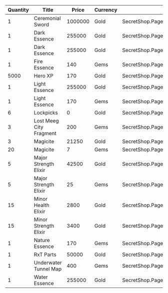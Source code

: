 | Quantity | Title | Price | Currency |  Dev Name |
| -------- | ----- | ----- | -------- |  -------- |
| 1 | Ceremonial Sword | 1000000 | Gold | SecretShop.Page02.CharShard.13 |
| 1 | Dark Essence | 255000 | Gold | SecretShop.Page02.Reagent.04 |
| 1 | Dark Essence | 255000 | Gold | SecretShop.Page02.Reagent.11 |
| 1 | Fire Essence | 140 | Gems | SecretShop.Page02.UnderworldTrader.11 |
| 5000 | Hero XP | 170 | Gold | SecretShop.Page02.Misc.06 |
| 1 | Light Essence | 255000 | Gold | SecretShop.Page02.Reagent.08 |
| 1 | Light Essence | 170 | Gems | SecretShop.Page02.Shard.08 |
| 6 | Lockpicks | 0 | Gold | SecretShop.Page02.Free.03 |
| 3 | Lost Meeg City Fragment | 200 | Gems | SecretShop.Page02.UnderworldTrader.26 |
| 3 | Magicite | 21250 | Gold | SecretShop.Page02.Ore.01 |
| 20 | Magicite | 7 | Gems | SecretShop.Page02.UnderworldTrader.01 |
| 5 | Major Strength Elixir | 42500 | Gold | SecretShop.Page02.Elixir.04 |
| 5 | Major Strength Elixir | 25 | Gems | SecretShop.Page02.Elixir.09 |
| 15 | Minor Health Elixir | 2800 | Gold | SecretShop.Page02.UnderworldTraderGold.03 |
| 15 | Minor Strength Elixir | 3400 | Gold | SecretShop.Page02.Elixir.05 |
| 1 | Nature Essence | 170 | Gems | SecretShop.Page02.UnderworldTrader.17 |
| 1 | RxT Parts | 50000 | Gold | SecretShop.Page02.Misc.09 |
| 1 | Underwater Tunnel Map | 400 | Gems | SecretShop.Page02.TreasureMap.10 |
| 1 | Water Essence | 255000 | Gold | SecretShop.Page02.Reagent.03 |
